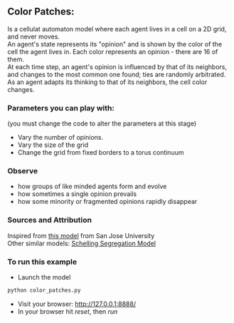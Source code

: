 ## Color Patches:
Is a cellulat automaton model where each agent lives in a cell on a 2D grid, and never moves.<br>
An agent's state represents its "opinion" and is shown by the color of the cell the agent lives in. Each color represents an opinion - there are 16 of them.<br>
At each time step, an agent's opinion is influenced by that of its neighbors, and changes to the most common one found; ties are randomly arbitrated.<br>
As an agent adapts its thinking to that of its neighbors, the cell color changes.


### Parameters you can play with:
(you must change the code to alter the parameters at this stage)
* Vary the number of opinions.
* Vary the size of the grid
* Change the grid from fixed borders to a torus continuum


### Observe
* how groups of like minded agents form and evolve
* how sometimes a single opinion prevails
* how some minority or fragmented opinions rapidly disappear


### Sources and Attribution
Inspired from [this model](http://www.cs.sjsu.edu/~pearce/modules/lectures/abs/as/ca.htm) from San Jose University<br>
Other similar models: [Schelling Segregation Model](https://github.com/projectmesa/mesa/tree/master/examples/Schelling)


### To run this example

* Launch the model
```python
python color_patches.py
```
* Visit your browser: http://127.0.0.1:8888/
* In your browser hit *reset*, then *run*
